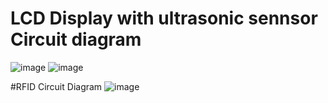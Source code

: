 # LCD Display with ultrasonic sennsor Circuit diagram
![image](https://user-images.githubusercontent.com/63807707/167547102-49185040-453c-4240-b1d5-bc129953ef73.png)
![image](https://user-images.githubusercontent.com/63807707/167547170-26b64b68-02bc-49f7-ba52-93a96093f007.png)

#RFID Circuit Diagram
![image](https://user-images.githubusercontent.com/63807707/169678591-d67901f6-2aa7-45a1-8c52-85d410f11dbc.png)


